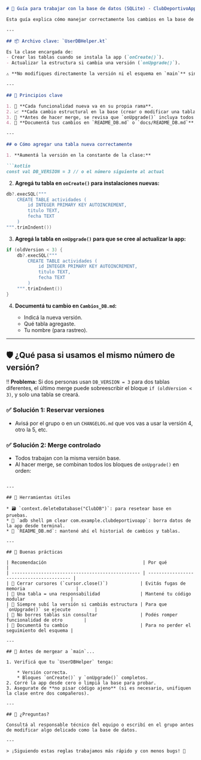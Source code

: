 ````markdown
# 📘 Guía para trabajar con la base de datos (SQLite) - ClubDeportivoApp

Esta guía explica cómo manejar correctamente los cambios en la base de datos SQLite para evitar errores, conflictos y pérdida de datos cuando trabajamos en equipo.

---

## 📦 Archivo clave: `UserDBHelper.kt`

Es la clase encargada de:
- Crear las tablas cuando se instala la app (`onCreate()`).
- Actualizar la estructura si cambia una versión (`onUpgrade()`).

⚠️ **No modifiques directamente la versión ni el esquema en `main`** sin pasar por tu propia rama.

---

## 🧠 Principios clave

1. 🔀 **Cada funcionalidad nueva va en su propia rama**.
2. 📈 **Cada cambio estructural en la base (crear o modificar una tabla) requiere aumentar la versión (`DB_VERSION`)**.
3. 🧪 **Antes de hacer merge, se revisa que `onUpgrade()` incluya todos los cambios combinados**.
4. 📝 **Documentá tus cambios en `README_DB.md` o `docs/README_DB.md`**.

---

## ⚙️ Cómo agregar una tabla nueva correctamente

1. **Aumentá la versión en la constante de la clase:**

```kotlin
const val DB_VERSION = 3 // o el número siguiente al actual
````

2. **Agregá tu tabla en `onCreate()` para instalaciones nuevas:**

```kotlin
db?.execSQL("""
    CREATE TABLE actividades (
        id INTEGER PRIMARY KEY AUTOINCREMENT,
        titulo TEXT,
        fecha TEXT
    )
""".trimIndent())
```

3. **Agregá la tabla en `onUpgrade()` para que se cree al actualizar la app:**

```kotlin
if (oldVersion < 3) {
    db?.execSQL("""
        CREATE TABLE actividades (
            id INTEGER PRIMARY KEY AUTOINCREMENT,
            titulo TEXT,
            fecha TEXT
        )
    """.trimIndent())
}
```

4. **Documentá tu cambio en `Cambios_DB.md`:**

    * Indicá la nueva versión.
    * Qué tabla agregaste.
    * Tu nombre (para rastreo).

---

## 🛡️ ¿Qué pasa si usamos el mismo número de versión?

‼️ **Problema:** Si dos personas usan `DB_VERSION = 3` para dos tablas diferentes, el último merge puede sobreescribir el bloque `if (oldVersion < 3)`, y solo una tabla se creará.

### ✅ Solución 1: Reservar versiones

* Avisá por el grupo o en un `CHANGELOG.md` que vos vas a usar la versión 4, otro la 5, etc.

### ✅ Solución 2: Merge controlado

* Todos trabajan con la misma versión base.
* Al hacer merge, se combinan todos los bloques de `onUpgrade()` en orden:

```

---

## 🧰 Herramientas útiles

* 🗃 `context.deleteDatabase("ClubDB")`: para resetear base en pruebas.
* 🧪 `adb shell pm clear com.example.clubdeportivoapp`: borra datos de la app desde terminal.
* 📂 `README_DB.md`: mantené ahí el historial de cambios y tablas.

---

## 🧼 Buenas prácticas

| Recomendación                                    | Por qué                                   |
| ------------------------------------------------ | ----------------------------------------- |
| 🔄 Cerrar cursores (`cursor.close()`)            | Evitás fugas de memoria                   |
| 🧩 Una tabla = una responsabilidad               | Mantené tu código modular                 |
| 🔢 Siempre subí la versión si cambiás estructura | Para que `onUpgrade()` se ejecute         |
| 👥 No borres tablas sin consultar                | Podés romper funcionalidad de otro        |
| 📝 Documentá tu cambio                           | Para no perder el seguimiento del esquema |

---

## 🧪 Antes de mergear a `main`...

1. Verificá que tu `UserDBHelper` tenga:

    * Versión correcta.
    * Bloques `onCreate()` y `onUpgrade()` completos.
2. Corré la app desde cero o limpiá la base para probar.
3. Asegurate de **no pisar código ajeno** (si es necesario, unifiquen la clase entre dos compañeros).

---

## 👋 ¿Preguntas?

Consultá al responsable técnico del equipo o escribí en el grupo antes de modificar algo delicado como la base de datos.

---

> ¡Siguiendo estas reglas trabajamos más rápido y con menos bugs! 💪

